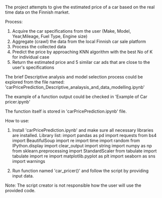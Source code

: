 The project attempts to give the estimated price of a car based on the real time data on the Finnish market.

Process:
1. Acquire the car specifications from the user (Make, Model, Year,Mileage, Fuel Type, Engine size) 
2. Aggregate (crawl) the data from the local Finnish car sale platform
3. Process the collected data
4. Predict the price by approaching KNN algorithm with the best No of K for individual case
5. Return the estimated price and 5 similar car ads that are close to the user's specifications 


The brief Descriptive analysis and model selection process could be explored from the file named: 'carPricePrediction_Descriptive_analaysis_and_data_modelling.ipynb'

The example of a function output could be checked in 'Example of Car pricer.ipynb'

The function itself is stored in 'carPricePrediction.ipynb' file.

How to use:
1. Install 'carPricePrediction.ipynb' and make sure all necessary libraries are installed.
Library list:
import pandas as pd
import requests
from bs4 import BeautifulSoup
import re
import time
import random
from IPython.display import clear_output
import string
import numpy as np
from sklearn.preprocessing import StandardScaler
from tabulate import tabulate
import re
import matplotlib.pyplot as plt
import seaborn as sns
import warnings

2. Run function named 'car_pricer()' and follow the script by providing input data.

Note:  The script creator is not responsible how the user will use the provided code.
